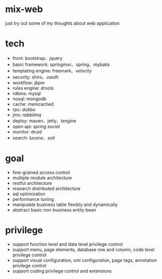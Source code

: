 mix-web
=======
just try out some of my thoughts about web application

tech
=======
- front: bootstrap、jquery
- basic framework: springmvc、spring、mybatis
- templating engine: freemark、*velocity*
- security: shiro、*oauth*
- workflow: *jbpm*
- rules engine: *drools*
- rdbms: mysql
- nosql: mongodb
- cache: memcached
- rpc: *dubbo*
- jms: *rabbitmq*
- deploy: maven、jetty、*tengine*
- open api: *spring social*
- monitor: druid
- search: *lucene、solr*

goal
=======
- fine-grained access control
- multiple module architecture
- restful architecture
- research distributed architecture
- sql optimization
- performance tuning
- manipulate business table flexibly and dynamically
- abstract basic non-business entity bean

privilege
=======
- support function level and data level privilege control
- support menu, page elements, database row and column, code level privilege control
- support visual configuration, xml configuration, page tags, annotation privilege control
- support coding privilege control and extensions
